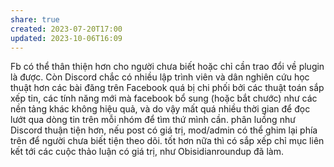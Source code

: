 ```yaml
---
share: true
created: 2023-07-20T17:00
updated: 2023-10-06T16:09
---
```

Fb có thể thân thiện hơn cho người chưa biết hoặc chỉ cần trao đổi về plugin là được. Còn Discord chắc có nhiều lập trình viên và dân nghiên cứu học thuật hơn
các bài đăng trên Facebook quá bị chi phối bởi các thuật toán sắp xếp tin, các tính năng mới mà facebook bổ sung (hoặc bắt chước) như các nền tảng khác không hiệu quả, và do vậy mất quá nhiều thời gian để đọc lướt qua dòng tin trên mỗi nhóm để tìm thứ mình cần. phân luồng như Discord thuận tiện hơn, nếu post có giá trị, mod/admin có thể ghim lại phía trên để người chưa biết tiện theo dõi. tốt hơn nữa thì có sắp xếp chỉ mục liên kết tới các cuộc thảo luận có giá trị, như Obisidianroundup đã làm.
